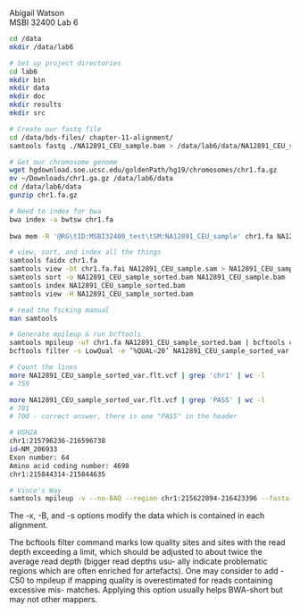 Abigail Watson  
MSBI 32400 Lab 6


```sh
cd /data
mkdir /data/lab6

# Set up project directories
cd lab6
mkdir bin  
mkdir data 
mkdir doc   
mkdir results
mkdir src  

# Create our fastq file
cd /data/bds-files/ chapter-11-alignment/
samtools fastq ./NA12891_CEU_sample.bam > /data/lab6/data/NA12891_CEU_sample.fastq

# Get our chromosome genome
wget hgdownload.soe.ucsc.edu/goldenPath/hg19/chromosomes/chr1.fa.gz
mv ~/Downloads/chr1.ga.gz /data/lab6/data
cd /data/lab6/data
gunzip chr1.fa.gz

# Need to index for bwa
bwa index -a bwtsw chr1.fa
 
bwa mem -R '@RG\tID:MSBI32400_test\tSM:NA12891_CEU_sample' chr1.fa NA12891_CEU_sample.fastq > NA12891_CEU_sample.sam  

# view, sort, and index all the things
samtools faidx chr1.fa
samtools view -bt chr1.fa.fai NA12891_CEU_sample.sam > NA12891_CEU_sample.bam
samtools sort -o NA12891_CEU_sample_sorted.bam NA12891_CEU_sample.bam
samtools index NA12891_CEU_sample_sorted.bam
samtools view -H NA12891_CEU_sample_sorted.bam

# read the fscking manual
man samtools

# Generate mpileup & run bcftools  
samtools mpileup -uf chr1.fa NA12891_CEU_sample_sorted.bam | bcftools call -mv > NA12891_CEU_sample_sorted_var.raw.vcf
bcftools filter -s LowQual -e ’%QUAL<20’ NA12891_CEU_sample_sorted_var.raw.vcf > NA12891_CEU_sample_sorted_var.flt.vcf

# Count the lines
more NA12891_CEU_sample_sorted_var.flt.vcf | grep 'chr1' | wc -l   
# 759  

more NA12891_CEU_sample_sorted_var.flt.vcf | grep 'PASS' | wc -l  
# 701  
# 700 - correct answer, there is one "PASS" in the header

# USH2A
chr1:215796236-216596738  
id=NM_206933  
Exon number: 64  
Amino acid coding number: 4698  
chr1:215844314-215844635  

# Vince's Way  
samtools mpileup -v --no-BAQ --region chr1:215622894-216423396 --fasta-ref chr1.fa NA12891_CEU_sample_sorted.bam > NA12891_CEU_sample_sorted_full_region.vcf.gz

```

The -x, -B, and -s options modify the data which is contained in each alignment.

The  bcftools  filter command marks low quality sites and sites with the read depth exceeding a
limit, which should be adjusted to about twice the average read depth (bigger read depths  usu-
ally indicate problematic regions which are often enriched for artefacts).  One may consider to
add -C50 to mpileup if mapping quality is overestimated for  reads  containing  excessive  mis-
matches. Applying this option usually helps BWA-short but may not other mappers.


